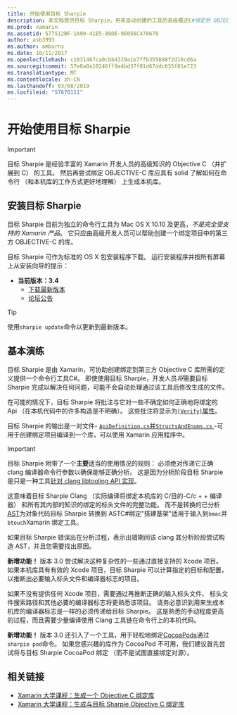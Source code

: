 ```yaml
---
title: 开始使用目标 Sharpie
description: 本文档提供目标 Sharpie，用来自动创建的工具的高级概述C#绑定到 OBJECTIVE-C 代码。
ms.prod: xamarin
ms.assetid: 577512BF-1A90-41E5-89DE-9E056C478678
author: asb3993
ms.author: amburns
ms.date: 10/11/2017
ms.openlocfilehash: c1831467ca0cbb4329a1e77fb355698f2d16cd6a
ms.sourcegitcommit: 57e8a0a10246ff9a4bd37f01d67ddc635f81e723
ms.translationtype: MT
ms.contentlocale: zh-CN
ms.lasthandoff: 03/08/2019
ms.locfileid: "57670111"
---
```

# <a name="getting-started-with-objective-sharpie"></a>开始使用目标 Sharpie

> [!IMPORTANT]
> 目标 Sharpie 是经验丰富的 Xamarin 开发人员的高级知识的 Objective C （并扩展到 C） 的工具。 然后再尝试绑定 OBJECTIVE-C 库应具有 solid 了解如何在命令行 （和本机库的工作方式更好地理解） 上生成本机库。

<a name="installing" />

## <a name="installing-objective-sharpie"></a>安装目标 Sharpie

目标 Sharpie 目前为独立的命令行工具为 Mac OS X 10.10 及更高，_不是完全受支持的 Xamarin 产品_。 它只应由高级开发人员可以帮助创建一个绑定项目中的第三方 OBJECTIVE-C 的库。

目标 Sharpie 可作为标准的 OS X 包安装程序下载。
运行安装程序并按所有屏幕上从安装向导的提示：

- **当前版本：3.4**
  - [下载最新版本](https://dl.xamarin.com/objective-sharpie/ObjectiveSharpie.pkg)
  - [论坛公告](https://forums.xamarin.com/discussion/104800/objective-sharpie-3-4)

> [!TIP]
> 使用`sharpie update`命令以更新到最新版本。

## <a name="basic-walkthrough"></a>基本演练

目标 Sharpie 是由 Xamarin，可协助创建绑定到第三方 Objective C 库所需的定义提供一个命令行工具C#。
即使使用目标 Sharpie，开发人员*将*需要目标 Sharpie 完成以解决任何问题，可能不会自动处理通过该工具后修改生成的文件。

在可能的情况下，目标 Sharpie 将批注与它对一些不确定如何正确地将绑定的 Api （在本机代码中的许多构造是不明确）。
这些批注将显示为[`[Verify]`属性](~/cross-platform/macios/binding/objective-sharpie/platform/verify.md)。

目标 Sharpie 的输出是一对文件- [ `ApiDefinition.cs`并`StructsAndEnums.cs` ](~/cross-platform/macios/binding/objective-sharpie/platform/apidefinitions-structsandenums.md) -可用于创建绑定项目编译到一个库，可以使用 Xamarin 应用程序中。

> [!IMPORTANT]
> 目标 Sharpie 附带了一个**主要**适当的使用情况的规则： 必须绝对传递它正确 clang 编译器命令行参数以确保能够正确分析。 这是因为分析阶段目标 Sharpie 是只是一种工具[针对 clang libtooling API 实现](http://clang.llvm.org/docs/LibTooling.html)。

这意味着目标 Sharpie Clang （实际编译将绑定本机库的 C/目的-C/c + + 编译器） 和所有其内部的知识的绑定的标头文件的完整功能。
而不是转换的已分析[AST](https://en.wikipedia.org/wiki/Abstract_syntax_tree)为对象代码目标 Sharpie 转换到 ASTC#绑定"搭建基架"适用于输入到`bmac`并`btouch`Xamarin 绑定工具。

如果目标 Sharpie 错误出在分析过程，表示出错期间该 clang 其分析阶段尝试构造 AST，并且您需要找出原因。

**新增功能！** 版本 3.0 尝试解决这种复杂性的一些通过直接支持的 Xcode 项目。 如果本机库具有有效的 Xcode 项目，目标 Sharpie 可以计算指定的目标和配置，以推断出必要输入标头文件和编译器标志的项目。

如果不没有提供任何 Xcode 项目，需要通过再推断正确的输入标头文件、 标头文件搜索路径和其他必要的编译器标志将更熟悉该项目。 请务必意识到用来生成本机库的编译器标志是一样的必须传递给目标 Sharpie。 这是熟悉的手动程度更高的过程，而且需要少量编译使用 Clang 工具链在命令行上的本机代码。

**新增功能！** 版本 3.0 还引入了一个工具，用于轻松地绑定[CocoaPods](https://cocoapods.org)通过`sharpie pod`命令。
如果您感兴趣的库作为 CocoaPod 不可用，我们建议首先尝试将与目标 Sharpie CocoaPod 绑定 （而不是试图直接绑定对源）。

## <a name="related-links"></a>相关链接

- [Xamarin 大学课程：生成一个 Objective C 绑定库](https://university.xamarin.com/classes/track/all#building-an-objective-c-bindings-library)
- [Xamarin 大学课程：生成与目标 Sharpie Objective C 绑定库](https://university.xamarin.com/classes/track/all#build-an-objective-c-bindings-library-with-objective-sharpie)